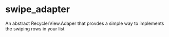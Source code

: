 # swipe_adapter
An abstract RecyclerView.Adaper that provdes a simple way to implements the swiping rows in your list
